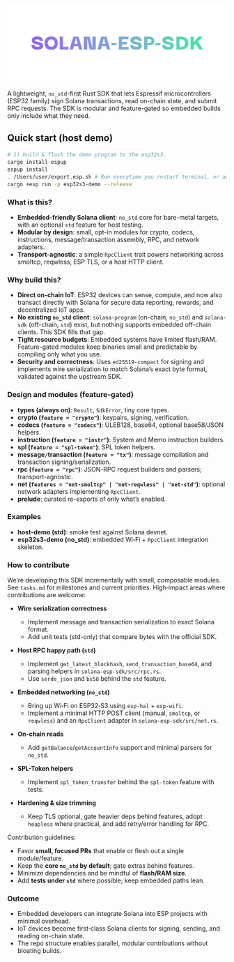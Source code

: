 ![Solana ESP SDK](./img/banner.png "Solana ESP SDK")

A lightweight, `no_std`-first Rust SDK that lets Espressif microcontrollers (ESP32 family) sign Solana transactions, read on-chain state, and submit RPC requests. The SDK is modular and feature-gated so embedded builds only include what they need.


## Quick start (host demo)
```bash
# 1) build & flash the demo program to the esp32s3. 
cargo install espup
espup install
. /Users/user/export.esp.sh # Run everytime you restart terminal, or add to your PATH. 
cargo +esp run -p esp32s3-demo --release
```


### What is this?
- **Embedded-friendly Solana client**: `no_std` core for bare-metal targets, with an optional `std` feature for host testing.
- **Modular by design**: small, opt-in modules for crypto, codecs, instructions, message/transaction assembly, RPC, and network adapters.
- **Transport-agnostic**: a simple `RpcClient` trait powers networking across smoltcp, reqwless, ESP TLS, or a host HTTP client.


### Why build this?
- **Direct on-chain IoT**: ESP32 devices can sense, compute, and now also transact directly with Solana for secure data reporting, rewards, and decentralized IoT apps.
- **No existing `no_std` client**: `solana-program` (on-chain, `no_std`) and `solana-sdk` (off-chain, `std`) exist, but nothing supports embedded off-chain clients. This SDK fills that gap.
- **Tight resource budgets**: Embedded systems have limited flash/RAM. Feature-gated modules keep binaries small and predictable by compiling only what you use.
- **Security and correctness**: Uses `ed25519-compact` for signing and implements wire serialization to match Solana’s exact byte format, validated against the upstream SDK.


### Design and modules (feature-gated)
- **types (always on)**: `Result`, `SdkError`, tiny core types.
- **crypto (`feature = "crypto"`)**: keypairs, signing, verification.
- **codecs (`feature = "codecs"`)**: ULEB128, base64, optional base58/JSON helpers.
- **instruction (`feature = "instr"`)**: System and Memo instruction builders.
- **spl (`feature = "spl-token"`)**: SPL token helpers.
- **message`/`transaction (`feature = "tx"`)**: message compilation and transaction signing/serialization.
- **rpc (`feature = "rpc"`)**: JSON-RPC request builders and parsers; transport-agnostic.
- **net (`features = "net-smoltcp" | "net-reqwless" | "net-std"`)**: optional network adapters implementing `RpcClient`.
- **prelude**: curated re-exports of only what’s enabled.


### Examples
- **host-demo (std)**: smoke test against Solana devnet.
- **esp32s3-demo (no_std)**: embedded Wi‑Fi + `RpcClient` integration skeleton.


### How to contribute
We’re developing this SDK incrementally with small, composable modules. See `tasks.md` for milestones and current priorities. High‑impact areas where contributions are welcome:

- **Wire serialization correctness**
  - Implement message and transaction serialization to exact Solana format.
  - Add unit tests (std-only) that compare bytes with the official SDK.

- **Host RPC happy path (`std`)**
  - Implement `get_latest_blockhash`, `send_transaction_base64`, and parsing helpers in `solana-esp-sdk/src/rpc.rs`.
  - Use `serde_json` and `bs58` behind the `std` feature.

- **Embedded networking (`no_std`)**
  - Bring up Wi‑Fi on ESP32‑S3 using `esp-hal` + `esp-wifi`.
  - Implement a minimal HTTP POST client (manual, `smoltcp`, or `reqwless`) and an `RpcClient` adapter in `solana-esp-sdk/src/net.rs`.

- **On‑chain reads**
  - Add `getBalance`/`getAccountInfo` support and minimal parsers for `no_std`.

- **SPL-Token helpers**
  - Implement `spl_token_transfer` behind the `spl-token` feature with tests.

- **Hardening & size trimming**
  - Keep TLS optional, gate heavier deps behind features, adopt `heapless` where practical, and add retry/error handling for RPC.

Contribution guidelines:
- Favor **small, focused PRs** that enable or flesh out a single module/feature.
- Keep the **core `no_std` by default**; gate extras behind features.
- Minimize dependencies and be mindful of **flash/RAM size**.
- Add **tests under `std`** where possible; keep embedded paths lean.


### Outcome
- Embedded developers can integrate Solana into ESP projects with minimal overhead.
- IoT devices become first‑class Solana clients for signing, sending, and reading on-chain state.
- The repo structure enables parallel, modular contributions without bloating builds.